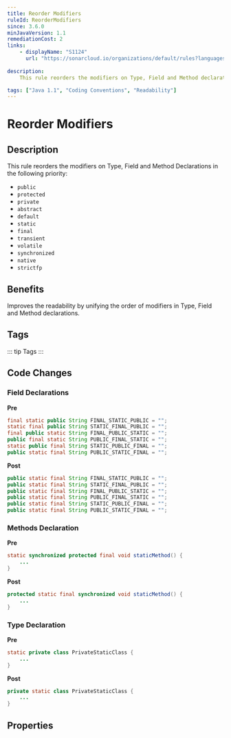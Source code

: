```yaml
---
title: Reorder Modifiers
ruleId: ReorderModifiers
since: 3.6.0
minJavaVersion: 1.1
remediationCost: 2
links:
    - displayName: "S1124"
      url: "https://sonarcloud.io/organizations/default/rules?languages=java&open=java%3AS1124&q=S1124"
    
description:
    This rule reorders the modifiers on Type, Field and Method declarations.

tags: ["Java 1.1", "Coding Conventions", "Readability"]
---
```


# Reorder Modifiers

## Description

This rule reorders the modifiers on Type, Field and Method Declarations in the following priority: 

* ```public```
* ```protected```
* ```private```
* ```abstract```
* ```default```
* ```static```
* ```final```
* ```transient```
* ```volatile```
* ```synchronized```
* ```native```
* ```strictfp```

## Benefits

Improves the readability by unifying the order of modifiers in Type, Field and Method declarations. 


## Tags

::: tip Tags
<TagLinks />
:::

## Code Changes

### Field Declarations 
__Pre__
```java
final static public String FINAL_STATIC_PUBLIC = "";  
static final public String STATIC_FINAL_PUBLIC = "";  
final public static String FINAL_PUBLIC_STATIC = "";  
public final static String PUBLIC_FINAL_STATIC = "";  
static public final String STATIC_PUBLIC_FINAL = "";  
public static final String PUBLIC_STATIC_FINAL = "";  
```
__Post__
```java
public static final String FINAL_STATIC_PUBLIC = "";
public static final String STATIC_FINAL_PUBLIC = "";
public static final String FINAL_PUBLIC_STATIC = "";
public static final String PUBLIC_FINAL_STATIC = "";
public static final String STATIC_PUBLIC_FINAL = "";
public static final String PUBLIC_STATIC_FINAL = "";
```

### Methods Declaration
__Pre__
```java
static synchronized protected final void staticMethod() {
    ...
}
```
__Post__
```java
protected static final synchronized void staticMethod() {
    ...
}
```

### Type Declaration 
__Pre__
```java
static private class PrivateStaticClass {
    ...
} 
```
__Post__
```java
private static class PrivateStaticClass {
    ...
} 
```

<VersionNotice />


## Properties

<RuleProperties />
